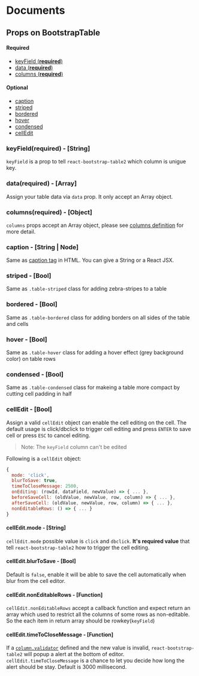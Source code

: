 # Documents

## Props on BootstrapTable

#### Required
* [keyField (**required**)](#keyField)
* [data (**required**)](#data)
* [columns (**required**)](#columns)

#### Optional
* [caption](#caption)
* [striped](#striped)
* [bordered](#bordered)
* [hover](#hover)
* [condensed](#condensed)
* [cellEdit](#cellEdit)

### <a name='keyField'>keyField(**required**) - [String]</a>
`keyField` is a prop to tell `react-bootstrap-table2` which column is unigue key.

### <a name='data'>data(**required**) - [Array]</a>
Assign your table data via `data` prop. It only accept an Array object.

### <a name='columns'>columns(**required**) - [Object]</a>
`columns` props accept an Array object, please see [columns definition](./columns.md) for more detail.

### <a name='caption'>caption - [String | Node]</a>
Same as [caption tag](https://www.w3schools.com/TAgs/tag_caption.asp) in HTML. You can give a String or a React JSX.

### <a name='striped'>striped - [Bool]</a>
Same as `.table-striped` class for adding zebra-stripes to a table
### <a name='bordered'>bordered - [Bool]</a>
Same as `.table-bordered` class for adding borders on all sides of the table and cells
### <a name='hover'>hover - [Bool]</a>
Same as `.table-hover` class for adding a hover effect (grey background color) on table rows
### <a name='condensed'>condensed - [Bool]</a>
Same as `.table-condensed` class for makeing a table more compact by cutting cell padding in half

### <a name='cellEdit'>cellEdit - [Bool]</a>
Assign a valid `cellEdit` object can enable the cell editing on the cell. The default usage is click/dbclick to trigger cell editing and press `ENTER` to save cell or press `ESC` to cancel editing.

> Note: The `keyField` column can't be edited

Following is a `cellEdit` object:
```js
{
  mode: 'click',
  blurToSave: true,
  timeToCloseMessage: 2500,
  onEditing: (rowId, dataField, newValue) => { ... },
  beforeSaveCell: (oldValue, newValue, row, column) => { ... },
  afterSaveCell: (oldValue, newValue, row, column) => { ... },
  nonEditableRows: () => { ... }
}
```
#### <a name='cellEdit.mode'>cellEdit.mode - [String]</a>
`cellEdit.mode` possible value is `click` and `dbclick`. **It's required value** that tell `react-bootstrap-table2` how to trigger the cell editing.

#### <a name='cellEdit.blurToSave'>cellEdit.blurToSave - [Bool]</a>
Default is `false`, enable it will be able to save the cell automatically when blur from the cell editor.

#### <a name='cellEdit.nonEditableRows'>cellEdit.nonEditableRows - [Function]</a>
`cellEdit.nonEditableRows` accept a callback function and expect return an array which used to restrict all the columns of some rows as non-editable. So the each item in return array should be rowkey(`keyField`)

#### <a name='cellEdit.timeToCloseMessage'>cellEdit.timeToCloseMessage - [Function]</a>
If a [`column.validator`](./columns.md#validator) defined and the new value is invalid, `react-bootstrap-table2` will popup a alert at the bottom of editor. `cellEdit.timeToCloseMessage` is a chance to let you decide how long the alert should be stay. Default is 3000 millisecond.